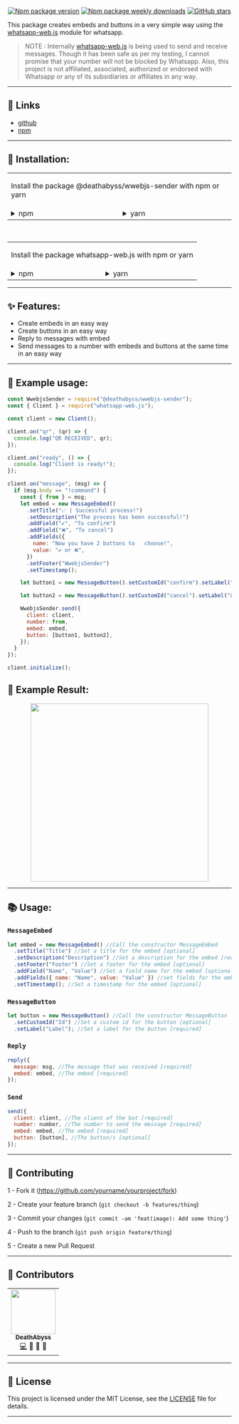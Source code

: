 <div align="center">

[![Npm package version](https://badgen.net/npm/v/@deathabyss/wwebjs-sender)](https://www.npmjs.com/package/@deathabyss/wwebjs-sender) [![Npm package weekly downloads](https://badgen.net/npm/dw/@deathabyss/wwebjs-sender)](https://www.npmjs.com/package/@deathabyss/wwebjs-sender) [![GitHub stars](https://img.shields.io/github/stars/xXDeathAbyssXx/wwebjs-sender.svg)](https://github.com/xXDeathAbyssXx/wwebjs-sender/watchers)

</div>

This package creates embeds and buttons in a very simple way using the [whatsapp-web.js](https://www.npmjs.com/package/whatsapp-web.js) module for whatsapp.

> NOTE : Internally [whatsapp-web.js](https://www.npmjs.com/package/whatsapp-web.js) is being used to send and receive messages. Though it has been safe as per my testing, I cannot promise that your number will not be blocked by Whatsapp. Also, this project is not affiliated, associated, authorized or endorsed with Whatsapp or any of its subsidiaries or affiliates in any way.

---

## 🔗 Links

- [github](https://github.com/xXDeathAbyssXx/wwebjs-sender)
- [npm](https://www.npmjs.com/package/@deathabyss/wwebjs-sender)

---

## 🚀 Installation:

<table><tr><td colspan="3">

Install the package @deathabyss/wwebjs-sender with npm or yarn

</td></tr><tr><td valign="top">

<details><summary> npm </summary><p>

```bash
npm i @deathabyss/wwebjs-sender
```

</p></details></td><td valign="top">

<details><summary> yarn </summary><p>

```bash
yarn add @deathabyss/wwebjs-sender
```

</p></details></td></tr></table>
<br>
<table><tr><td colspan="3">

Install the package whatsapp-web.js with npm or yarn

</td></tr><tr><td valign="top">

<details><summary> npm </summary><p>

```bash
npm i whatsapp-web.js
```

</p></details></td><td valign="top">

<details><summary> yarn </summary><p>

```bash
yarn add whatsapp-web.js
```

</p></details></td></tr></table>

---

## ✨ Features:

- Create embeds in an easy way
- Create buttons in an easy way
- Reply to messages with embed
- Send messages to a number with embeds and buttons at the same time in an easy way

---

## 👀 Example usage:

```js
const WwebjsSender = require("@deathabyss/wwebjs-sender");
const { Client } = require("whatsapp-web.js");

const client = new Client();

client.on("qr", (qr) => {
  console.log("QR RECEIVED", qr);
});

client.on("ready", () => {
  console.log("Client is ready!");
});

client.on("message", (msg) => {
  if (msg.body == "!command") {
    const { from } = msg;
    let embed = new MessageEmbed()
      .setTitle("✅ | Successful process!")
      .setDescription("The process has been successful!")
      .addField("✔", "To confirm")
      .addField("❌", "To cancel")
      .addFields({
        name: "Now you have 2 buttons to   choose!",
        value: "✔ or ❌",
      })
      .setFooter("WwebjsSender")
      .setTimestamp();

    let button1 = new MessageButton().setCustomId("confirm").setLabel("✔");

    let button2 = new MessageButton().setCustomId("cancel").setLabel("❌");

    WwebjsSender.send({
      client: client,
      number: from,
      embed: embed,
      button: [button1, button2],
    });
  }
});

client.initialize();
```

## 👀 Example Result:

<div align="center">
<img height="400vh" src="https://i.imgur.com/zuvJ5iR.jpeg">
</div>

---

## 📚 Usage:

### `MessageEmbed`

```js
let embed = new MessageEmbed() //Call the constructor MessageEmbed
  .setTitle("Title") //Set a title for the embed [optional]
  .setDescription("Description") //Set a description for the embed [required]
  .setFooter("Footer") //Set a footer for the embed [optional]
  .addField("Name", "Value") //Set a field name for the embed [optional]
  .addFields({ name: "Name", value: "Value" }) //set fields for the embed [optional]
  .setTimestamp(); //Set a timestamp for the embed [optional]
```

### `MessageButton`

```js
let button = new MessageButton() //Call the constructor MessageButton
  .setCustomId("Id") //Set a custom id for the button [optional]
  .setLabel("Label"); //Set a label for the button [required]
```

### `Reply`

```js
reply({
  message: msg, //The message that was received [required]
  embed: embed, //The embed [required]
});
```

### `Send`

```js
send({
  client: client, //The client of the bot [required]
  number: number, //The number to send the message [required]
  embed: embed, //The embed [required]
  button: [button], //The button/s [optional]
});
```

---

## 📁 Contributing

1 - Fork it (https://github.com/yourname/yourproject/fork)

2 - Create your feature branch (`git checkout -b features/thing`)

3 - Commit your changes (`git commit -am 'feat(image): Add some thing'`)

4 - Push to the branch (`git push origin feature/thing`)

5 - Create a new Pull Request

---

## 👥 Contributors

<!-- ALL-CONTRIBUTORS-LIST:START - Do not remove or modify this section -->

<!-- prettier-ignore-start -->

<!-- markdownlint-disable -->

<table>
  <tr>
    <td align="center"><a href="https://github.com/xXDeathAbyssXx"><img src="https://i.imgur.com/B2xcm3E.gif" width="100px;"/><br /><sub><b>DeathAbyss</b></sub></a><br /><a href="https://github.com/xXDeathAbyssXx" title="Code">💻</a> <a title="Design">🎨</a> <a title="Tests">🧪</a> <a title="Ideas, Planning, & Feedback">🤔</a></td>
  </tr>
</table>
<!-- markdownlint-restore -->
<!-- prettier-ignore-end -->
<!-- ALL-CONTRIBUTORS-LIST:END -->

---

## 📖 License

This project is licensed under the MIT License, see the [LICENSE](https://github.com/xXDeathAbyssXx/wwebjs-sender/blob/main/LICENSE) file for details.

---

